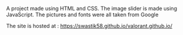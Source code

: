 A project made using HTML and CSS.
The image slider is made using JavaScript.
The pictures and fonts were all taken from Google

The site is hosted at : https://swastik58.github.io/valorant.github.io/
